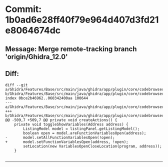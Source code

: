 # Commit: 1b0ad6e28ff40f79e964d407d3fd21e8064674dc
## Message: Merge remote-tracking branch 'origin/Ghidra_12.0'
## Diff:
```
diff --git a/Ghidra/Features/Base/src/main/java/ghidra/app/plugin/core/codebrowser/CodeViewerProvider.java b/Ghidra/Features/Base/src/main/java/ghidra/app/plugin/core/codebrowser/CodeViewerProvider.java
index 0bce2b46962..060342400aa 100644
--- a/Ghidra/Features/Base/src/main/java/ghidra/app/plugin/core/codebrowser/CodeViewerProvider.java
+++ b/Ghidra/Features/Base/src/main/java/ghidra/app/plugin/core/codebrowser/CodeViewerProvider.java
@@ -509,7 +509,7 @@ private void createActions() {
 	private void toggleShowVariables(Address address) {
 		ListingModel model = listingPanel.getListingModel();
 		boolean open = model.areFunctionVariablesOpen(address);
-		model.setAllFunctionVariablesOpen(!open);
+		model.setFunctionVariablesOpen(address, !open);
 		setLocation(new VariablesOpenCloseLocation(program, address));
 	}
 
```
-----------------------------------
